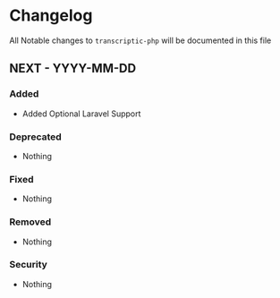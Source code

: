 # Changelog

All Notable changes to `transcriptic-php` will be documented in this file

## NEXT - YYYY-MM-DD

### Added
- Added Optional Laravel Support

### Deprecated
- Nothing

### Fixed
- Nothing

### Removed
- Nothing

### Security
- Nothing
